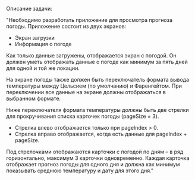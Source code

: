 Описание задачи:

"Необходимо разработать приложение для просмотра прогноза погоды. Приложение состоит из
двух экранов:

-   Экран загрузки
-   Информация о погоде

Как только данные загружены, отображается экран с погодой. Он должен уметь отображать
данные о погоде как минимум за пять дней для одной и той же локации.

На экране погоды также должен быть переключатель формата вывода температуры между
Цельсием (по умолчанию) и Фаренгейтом. При переключении все данные на экране должны
отображаться в выбранном формате.

Ниже переключателя формата температуры должны быть две стрелки для прокручивания списка
карточек погоды (pageSize = 3).

-   Стрелка влево отображается только при pageIndex > 0.
-   Стрелка вправо отображается, когда есть данные для pageIndex + pageSize.

Под стрелочками отображаются карточки с погодой по дням – в ряд горизонтально, максимум 3
карточки одновременно. Каждая карточка отображает прогноз погоды для одного дня и должна
как минимум показывать среднюю температуру и дату для этого дня."

